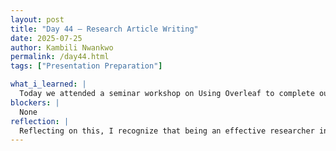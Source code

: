 ```yaml
---
layout: post
title: "Day 44 – Research Article Writing"
date: 2025-07-25
author: Kambili Nwankwo
permalink: /day44.html
tags: ["Presentation Preparation"]

what_i_learned: |
  Today we attended a seminar workshop on Using Overleaf to complete our Research paper. It was nice talking about the final part of our project which is writing the research paper. using Overleaf simplifies the ddstructure for writing a research paper and makes it structured and organized.It also enabled the sharing of the parts easire whene we can easily contribute on our various parts. Research paper is reall a good thing to write as it enables yu validate the research and validate the result with everyoe. I m so excited to be writing a research paper. I also started working on the final presentation slides
blockers: |
  None
reflection: |
  Reflecting on this, I recognize that being an effective researcher involves more than just technical knowledge — strong presentation skills are equally vital. My difficulty with projecting my voice reminded me that delivery can make or break how research is received. Going forward, I plan to practice speaking louder and perhaps look into vocal exercises or breathing techniques to improve my audibility. I also want to get feedback from peers to build confidence in my speaking style. These improvements will help me communicate my work more effectively. Ultimately, I’m motivated to grow into a researcher who can share ideas with clarity and impact.
---
```

